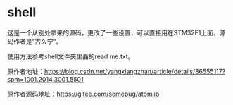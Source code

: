 # shell
这是一个从别处拿来的源码，更改了一些设置，可以直接用在STM32F1上面，源码作者是“古么宁”。

使用方法参考shell文件夹里面的read me.txt。

原作者地址：https://blog.csdn.net/yangxiangzhan/article/details/86555117?spm=1001.2014.3001.5501

原作者源码地址：https://gitee.com/somebug/atomlib
